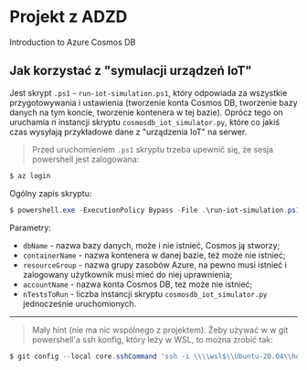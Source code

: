 # Projekt z ADZD

Introduction to Azure Cosmos DB

## Jak korzystać z "symulacji urządzeń IoT"

Jest skrypt `.ps1` - `run-iot-simulation.ps1`, który odpowiada za wszystkie przygotowywania i ustawienia (tworzenie konta Cosmos DB, tworzenie bazy danych na tym koncie, tworzenie kontenera w tej bazie). Oprócz tego on uruchamia $n$ instancji skryptu `cosmosdb_iot_simulator.py`, które co jakiś czas wysyłają przykładowe dane z "urządzenia IoT" na serwer.

> Przed uruchomieniem `.ps1` skryptu trzeba upewnić się, że sesja powershell jest zalogowana:

```powershell
$ az login
```

Ogólny zapis skryptu:

```powershell
$ powershell.exe -ExecutionPolicy Bypass -File .\run-iot-simulation.ps1 --dbName "<database_name>" --containerName "<container_name>" --resourceGroup "<resource_group>" --accountName "<account_name>" --nTestsToRun <integer>
```

Parametry:
- `dbName` - nazwa bazy danych, może i nie istnieć, Cosmos ją stworzy;
- `containerName` - nazwa kontenera w danej bazie, też może nie istnieć;
- `resourceGroup` - nazwa grupy zasobów Azure, na pewno musi istnieć i zalogowany użytkownik musi mieć do niej uprawnienia;
- `accountName` - nazwa konta Cosmos DB, też może nie istnieć;
- `nTestsToRun` - liczba instancji skryptu `cosmosdb_iot_simulator.py` jednocześnie uruchomionych.

---

> Mały hint (nie ma nic wspólnego z projektem). Żeby używać w w git powershell'a ssh konfig, który leży w WSL, to można zrobić tak:

```powershell
$ git config --local core.sshCommand 'ssh -i \\\\wsl$\\Ubuntu-20.04\\home\\<user>\\.ssh\\<target_private_key> -F \\\\wsl$\\Ubuntu-20.04\\home\\<user>\\.ssh\\config -o IdentitiesOnly=yes'
```

